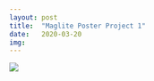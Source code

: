```yaml
---
layout: post
title:  "Maglite Poster Project 1"
date:   2020-03-20
img:
---
```

<img src="{{site.baseurl}}/assets/img/DesignImages/poster.jpg">
